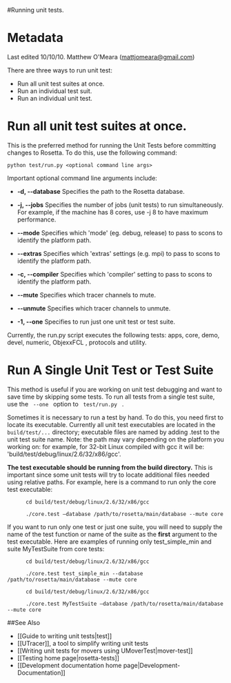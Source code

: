 #Running unit tests.

Metadata
========

Last edited 10/10/10. Matthew O'Meara (mattjomeara@gmail.com)

There are three ways to run unit test:

-   Run all unit test suites at once.
-   Run an individual test suit.
-   Run an individual unit test.

Run all unit test suites at once.
================================

This is the preferred method for running the Unit Tests before committing changes to Rosetta. To do this, use the following command:

```
python test/run.py <optional command line args>
```

Important optional command line arguments include:

-   **-d, --database** Specifies the path to the Rosetta database.

-   **-j, --jobs** Specifies the number of jobs (unit tests) to run simultaneously. For example, if the machine has 8 cores, use -j 8 to have maximum performance.

-   **--mode** Specifies which 'mode' (eg. debug, release) to pass to scons to identify the platform path.

-   **--extras** Specifies which 'extras' settings (e.g. mpi) to pass to scons to identify the platform path.

-   **-c, --compiler** Specifies which 'compiler' setting to pass to scons to identify the platform path.

-   **--mute** Specifies which tracer channels to mute.

-   **--unmute** Specifies which tracer channels to unmute.

-   **-1, --one** Specifies to run just one unit test or test suite.

Currently, the run.py script executes the following tests: apps, core, demo, devel, numeric, ObjexxFCL , protocols and utility.

Run A Single Unit Test or Test Suite
====================================

This method is useful if you are working on unit test debugging and want to save time by skipping some tests. To run all tests from a single test suite, use the `  --one  ` option to `  test/run.py  ` .

Sometimes it is necessary to run a test by hand. To do this, you need first to locate its executable. Currently all unit test executables are located in the `build/test/...` directory; executable files are named by adding .test to the unit test suite name. Note: the path may vary depending on the platform you working on: for example, for 32-bit Linux compiled with gcc it will be: 'build/test/debug/linux/2.6/32/x86/gcc'.

**The test executable should be running from the build directory.** This is important since some unit tests will try to locate additional files needed using relative paths. For example, here is a command to run only the core test executable:

`       cd build/test/debug/linux/2.6/32/x86/gcc      `

`       ./core.test –database /path/to/rosetta/main/database --mute core      `

If you want to run only one test or just one suite, you will need to supply the name of the test function or name of the suite as the **first** argument to the test executable. Here are examples of running only test\_simple\_min and suite MyTestSuite from core tests:

`       cd build/test/debug/linux/2.6/32/x86/gcc      `

`       ./core.test test_simple_min --database /path/to/rosetta/main/database --mute core      `

`       cd build/test/debug/linux/2.6/32/x86/gcc      `

`       ./core.test MyTestSuite –database /path/to/rosetta/main/database --mute core      `

##See Also

* [[Guide to writing unit tests|test]]
* [[UTracer]], a tool to simplify writing unit tests
* [[Writing unit tests for movers using UMoverTest|mover-test]]
* [[Testing home page|rosetta-tests]]
* [[Development documentation home page|Development-Documentation]]
